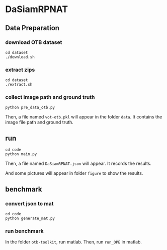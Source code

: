 # DaSiamRPNAT

## Data Preparation

### download OTB dataset

```
cd dataset
./download.sh
```

### extract zips

```
cd dataset
./extract.sh
```

### collect image path and ground truth

```
python pre_data_otb.py
```

Then, a file named `vot-otb.pkl` will appear in the folder `data`. It contains the image file path and ground truth.

## run

```
cd code
python main.py
```

Then, a file named `DaSiamRPNAT.json` will appear. It records the results.

And some pictures will appear in folder `figure` to show the results.

## benchmark

### convert json to mat

```
cd code
python generate_mat.py
```

### run benchmark

In the folder `otb-toolkit`, run matlab. Then, run `run_OPE` in matlab.

##